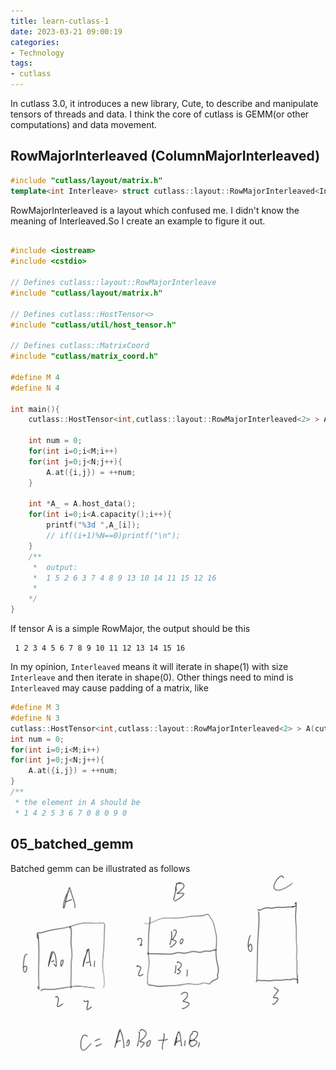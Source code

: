 ```yaml
---
title: learn-cutlass-1
date: 2023-03-21 09:00:19
categories:
- Technology
tags:
- cutlass
---
```


In cutlass 3.0, it introduces a new library, Cute, to describe and manipulate tensors of threads and data. I think the core of cutlass is GEMM(or other computations) and data movement.

## RowMajorInterleaved (ColumnMajorInterleaved)

```c++
#include "cutlass/layout/matrix.h"
template<int Interleave> struct cutlass::layout::RowMajorInterleaved<Interleave>;
```

RowMajorInterleaved is a layout which confused me. I didn't know the meaning of Interleaved.So I create an example to figure it out.

<!-- more -->

```c++

#include <iostream>
#include <cstdio>

// Defines cutlass::layout::RowMajorInterleave
#include "cutlass/layout/matrix.h"

// Defines cutlass::HostTensor<>
#include "cutlass/util/host_tensor.h"

// Defines cutlass::MatrixCoord
#include "cutlass/matrix_coord.h"

#define M 4
#define N 4

int main(){
    cutlass::HostTensor<int,cutlass::layout::RowMajorInterleaved<2> > A(cutlass::MatrixCoord(M,N));
    
    int num = 0;
    for(int i=0;i<M;i++)
    for(int j=0;j<N;j++){
        A.at({i,j}) = ++num; 
    }

    int *A_ = A.host_data();
    for(int i=0;i<A.capacity();i++){
        printf("%3d ",A_[i]);
        // if((i+1)%N==0)printf("\n");
    }
    /**
     *  output:
     *  1 5 2 6 3 7 4 8 9 13 10 14 11 15 12 16
     *  
    */
}
```

If tensor A is a simple RowMajor, the output should be this

```
 1 2 3 4 5 6 7 8 9 10 11 12 13 14 15 16
```
In my opinion, `Interleaved` means it will iterate in shape(1) with size `Interleave` and then iterate in shape(0). 
Other things need to mind is `Interleaved` may cause padding of a matrix, like

```c++
#define M 3
#define N 3
cutlass::HostTensor<int,cutlass::layout::RowMajorInterleaved<2> > A(cutlass::MatrixCoord(M,N));
int num = 0;
for(int i=0;i<M;i++)
for(int j=0;j<N;j++){
    A.at({i,j}) = ++num; 
}
/**
 * the element in A should be 
 * 1 4 2 5 3 6 7 0 8 0 9 0
```

## 05_batched_gemm

Batched gemm can be illustrated as follows
![](/img/batched_gemm.jpg)

